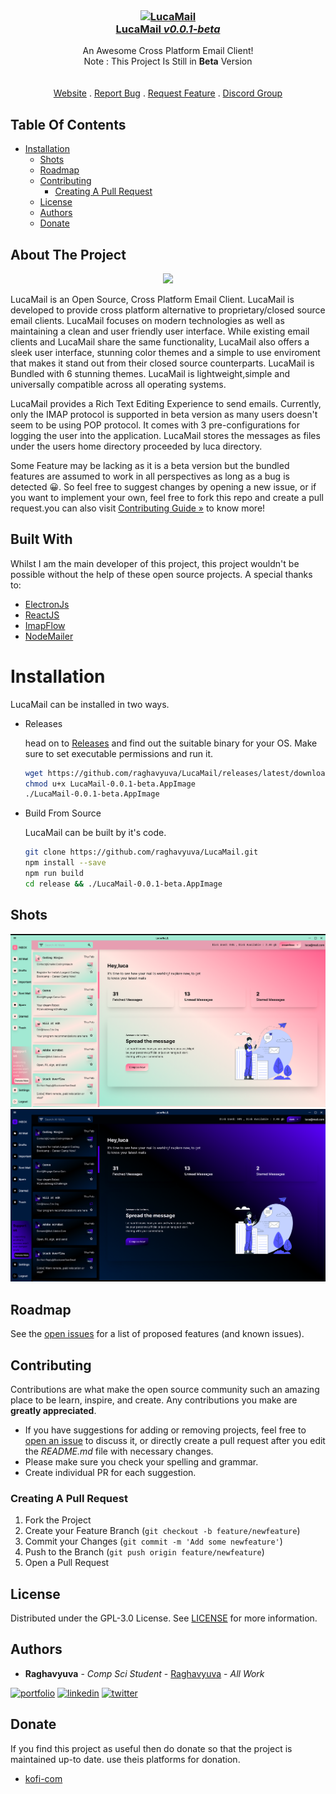 <br/>
<p align="center">
  <a href="https://lucamail.raghavyuva.com/">
<h3 align="center"><img src="https://imgur.com/tcrXEKK.png" alt="LucaMail"><br>LucaMail <i>v0.0.1-beta</i></h3>  </a>
  <p align="center">
    An Awesome Cross Platform Email Client!
    <br/>
    Note : This Project Is Still in <strong>Beta</strong>  Version
    <br/>
    <br/>
    <br/>
    <a href="https://github.com/raghavyuva/LucaMail/issues">Website</a>
    .
    <a href="https://github.com/raghavyuva/LucaMail/issues">Report Bug</a>
    .
    <a href="https://github.com/raghavyuva/LucaMail/issues">Request Feature</a>
    .
    <a href="https://discord.gg/kG8a7mkvvw">Discord Group</a>
  </p>
</p>



## Table Of Contents
- [Installation](#installation)
  - [Shots](#shots)
  - [Roadmap](#roadmap)
  - [Contributing](#contributing)
    - [Creating A Pull Request](#creating-a-pull-request)
  - [License](https://github.com/raghavyuva/LucaMail/blob/master/LICENSE)
  - [Authors](#authors)
  - [Donate](#donate)

## About The Project

 <p align="center"><img src="https://imgur.com/A2xKUvn.png"></p>
LucaMail is an Open Source, Cross Platform Email Client. LucaMail is developed to provide cross platform alternative to proprietary/closed source email clients. LucaMail focuses on modern technologies as well as maintaining a clean and user friendly user interface. While existing email clients and LucaMail share the same functionality, LucaMail also offers a sleek user interface, stunning color themes and a simple to use enviroment that makes it stand out from their closed source counterparts.
LucaMail is Bundled with 6 stunning themes. LucaMail is lightweight,simple and universally compatible across all operating systems.

LucaMail provides a Rich Text Editing Experience to send emails. Currently, only the IMAP protocol is supported in beta version as many users doesn't seem to be using POP protocol.
It comes with 3 pre-configurations for logging the user into the application. LucaMail stores the messages as files under the users home directory proceeded by luca directory.

Some Feature may be lacking as it is a beta version but the bundled features are assumed to work in all perspectives as long as a bug is detected 😀. So feel free to suggest changes by opening a new issue, or if you want to implement your own, feel free to fork this repo and create a pull request.you can also visit [Contributing Guide »](#contributing) to know more!


## Built With

Whilst I am the main developer of this project, this project wouldn't be possible without the help of these open source projects. A special thanks to:

* [ElectronJs](https://www.electronjs.org/)
* [ReactJS](https://reactjs.org/)
* [ImapFlow](https://imapflow.com/)
* [NodeMailer](https://nodemailer.com/about/)


# Installation

LucaMail can be installed in two ways.

- Releases

  head on to [Releases](https://github.com/raghavyuva/LucaMail/releases/latest) and find out the suitable binary for your OS. Make sure to set executable permissions and run it.

  ```sh
  wget https://github.com/raghavyuva/LucaMail/releases/latest/download/LucaMail-0.0.1-beta.AppImage
  chmod u+x LucaMail-0.0.1-beta.AppImage
  ./LucaMail-0.0.1-beta.AppImage
  ```
- Build From Source

  LucaMail can be built by it's code.
  ```sh
  git clone https://github.com/raghavyuva/LucaMail.git
  npm install --save
  npm run build
  cd release && ./LucaMail-0.0.1-beta.AppImage
  ```

## Shots

<img src="https://github.com/raghavyuva/LandLucamail/blob/master/src/Static/ssCreamRose.png" alt="LucaMail">
<img src="https://github.com/raghavyuva/LandLucamail/blob/master/src/Static/ssDark.png" alt="LucaMail">

## Roadmap

See the [open issues](https://github.com/raghavyuva/LucaMail/issues) for a list of proposed features (and known issues).

## Contributing

Contributions are what make the open source community such an amazing place to be learn, inspire, and create. Any contributions you make are **greatly appreciated**.
* If you have suggestions for adding or removing projects, feel free to [open an issue](https://github.com/raghavyuva/LucaMail/issues/new) to discuss it, or directly create a pull request after you edit the *README.md* file with necessary changes.
* Please make sure you check your spelling and grammar.
* Create individual PR for each suggestion.

### Creating A Pull Request

1. Fork the Project
2. Create your Feature Branch (`git checkout -b feature/newfeature`)
3. Commit your Changes (`git commit -m 'Add some newfeature'`)
4. Push to the Branch (`git push origin feature/newfeature`)
5. Open a Pull Request

## License

Distributed under the GPL-3.0 License. See [LICENSE](https://github.com/raghavyuva/LucaMail/blob/main/LICENSE.md) for more information.

## Authors

* **Raghavyuva** - *Comp Sci Student* - [Raghavyuva](https://raghavyuva.com/) - *All Work*

[![portfolio](https://img.shields.io/badge/my_portfolio-000?style=for-the-badge&logo=ko-fi&logoColor=white)](https://raghavyuva.com/)
[![linkedin](https://img.shields.io/badge/linkedin-0A66C2?style=for-the-badge&logo=linkedin&logoColor=white)](https://www.linkedin.com/in/raghavyuva)
[![twitter](https://img.shields.io/badge/twitter-1DA1F2?style=for-the-badge&logo=twitter&logoColor=white)](https://twitter.com/yuva_raghav)

## Donate
If you find this project as useful then do donate so that the project is maintained up-to date.
use  theis platforms for donation.
- [kofi-com](https://ko-fi.com/raghavyuva)
